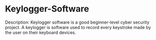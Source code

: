 # Keylogger-Software
Description: Keylogger software is a good beginner-level cyber security project. A keylogger is software used to record every keystroke made by the user on their keyboard devices.

